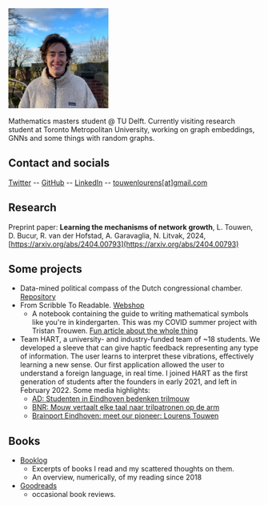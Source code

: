 <img src="img/pf.jpg" alt="pf" width="200"/>

Mathematics masters student @ TU Delft. Currently visiting research student at Toronto Metropolitan University, working on graph embeddings, GNNs and some things with random graphs. 

## Contact and socials
[Twitter](https://twitter.com/LourensTouwen)
-- [GitHub](https://github.com/LourensT/)
-- [LinkedIn](https://www.linkedin.com/in/touwenlourens/)
-- [touwenlourens[at]gmail.com](mailto:touwenlourens[at]gmail.com)

## Research
Preprint paper: **Learning the mechanisms of network growth**, L. Touwen, D. Bucur, R. van der Hofstad, A. Garavaglia, N. Litvak, 2024,  [https://arxiv.org/abs/2404.00793](https://arxiv.org/abs/2404.00793)


## Some projects 
* Data-mined political compass of the Dutch congressional chamber. [Repository](https://github.com/LourensT/tweede-kamer-politiek-kompas)
* From Scribble To Readable. [Webshop](https://www.fromscribbletoreadable.com)
    * A notebook containing the guide to writing mathematical symbols like you're in kindergarten. This was my COVID summer project with Tristan Trouwen. [Fun article about the whole thing](https://www.cursor.tue.nl/nieuws/2020/juli/week-2/studenten-proberen-onleesbare-handschriften-uit-te-bannen-met-boekje/)
* Team HART, a university- and industry-funded team of ~18 students. We developed a sleeve that can give haptic feedback representing any type of information. The user learns to interpret these vibrations, effectively learning a new sense. Our first application allowed the user to understand a foreign language, in real time. I joined HART as the first generation of students after the founders in early 2021, and left in February 2022. Some media highlights:
    * [AD: Studenten in Eindhoven bedenken trilmouw](https://www.ad.nl/wetenschap/studenten-in-eindhoven-bedenken-trilmouw-waarmee-je-taal-kunt-voelen~a6288823/?referrer=https%3A%2F%2Flourenstouwen.brick.do%2F)
    * [BNR: Mouw vertaalt elke taal naar trilpatronen op de arm](https://www.bnr.nl/podcast/wetenschap-vandaag/10459984/mouw-vertaalt-elke-taal-naar-trilpatronen-op-de-arm?utm_medium=EchoBox&utm_campaign=EchoBoxSocial&utm_source=Twitter#Echobox=1637768203)
    * [Brainport Eindhoven: meet our pioneer: Lourens Touwen](https://brainporteindhoven.com/en/learn-and-work/study/meet-our-pioneer-lourens-touwen)

## Books
* [Booklog](https://booklog.brick.do)
    * Excerpts of books I read and my scattered thoughts on them.
    * An overview, numerically, of my reading since 2018
* [Goodreads](https://www.goodreads.com/lourenst)
    * occasional book reviews.